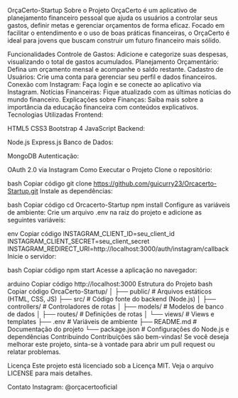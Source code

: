 OrçaCerto-Startup
Sobre o Projeto
OrçaCerto é um aplicativo de planejamento financeiro pessoal que ajuda os usuários a controlar seus gastos, definir metas e gerenciar orçamentos de forma eficaz. Focado em facilitar o entendimento e o uso de boas práticas financeiras, o OrçaCerto é ideal para jovens que buscam construir um futuro financeiro mais sólido.

Funcionalidades
Controle de Gastos: Adicione e categorize suas despesas, visualizando o total de gastos acumulados.
Planejamento Orçamentário: Defina um orçamento mensal e acompanhe o saldo restante.
Cadastro de Usuários: Crie uma conta para gerenciar seu perfil e dados financeiros.
Conexão com Instagram: Faça login e se conecte ao aplicativo via Instagram.
Notícias Financeiras: Fique atualizado com as últimas notícias do mundo financeiro.
Explicações sobre Finanças: Saiba mais sobre a importância da educação financeira com conteúdos explicativos.
Tecnologias Utilizadas
Frontend:

HTML5
CSS3
Bootstrap 4
JavaScript
Backend:

Node.js
Express.js
Banco de Dados:

MongoDB
Autenticação:

OAuth 2.0 via Instagram
Como Executar o Projeto
Clone o repositório:

bash
Copiar código
git clone https://github.com/guicurry23/Orcacerto-Startup.git
Instale as dependências:

bash
Copiar código
cd Orcacerto-Startup
npm install
Configure as variáveis de ambiente:
Crie um arquivo .env na raiz do projeto e adicione as seguintes variáveis:

env
Copiar código
INSTAGRAM_CLIENT_ID=seu_client_id
INSTAGRAM_CLIENT_SECRET=seu_client_secret
INSTAGRAM_REDIRECT_URI=http://localhost:3000/auth/instagram/callback
Inicie o servidor:

bash
Copiar código
npm start
Acesse a aplicação no navegador:

arduino
Copiar código
http://localhost:3000
Estrutura do Projeto
bash
Copiar código
OrcaCerto-Startup/
│
├── public/                 # Arquivos estáticos (HTML, CSS, JS)
├── src/                    # Código fonte do backend (Node.js)
│   ├── controllers/        # Controladores de rotas
│   ├── models/             # Modelos de banco de dados
│   ├── routes/             # Definições de rotas
│   └── views/              # Views e templates
├── .env                    # Variáveis de ambiente
├── README.md               # Documentação do projeto
└── package.json            # Configurações do Node.js e dependências
Contribuindo
Contribuições são bem-vindas! Se você deseja melhorar este projeto, sinta-se à vontade para abrir um pull request ou relatar problemas.

Licença
Este projeto está licenciado sob a Licença MIT. Veja o arquivo LICENSE para mais detalhes.

Contato
Instagram: @orçacertooficial
